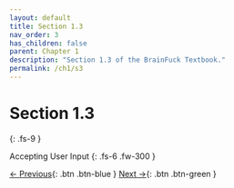 ```yaml
---
layout: default
title: Section 1.3
nav_order: 3
has_children: false
parent: Chapter 1
description: "Section 1.3 of the BrainFuck Textbook."
permalink: /ch1/s3
---
```


# Section 1.3
{: .fs-9 }

Accepting User Input
{: .fs-6 .fw-300 }


[← Previous](/s2){: .btn .btn-blue }
[Next →](/s4){: .btn .btn-green }
